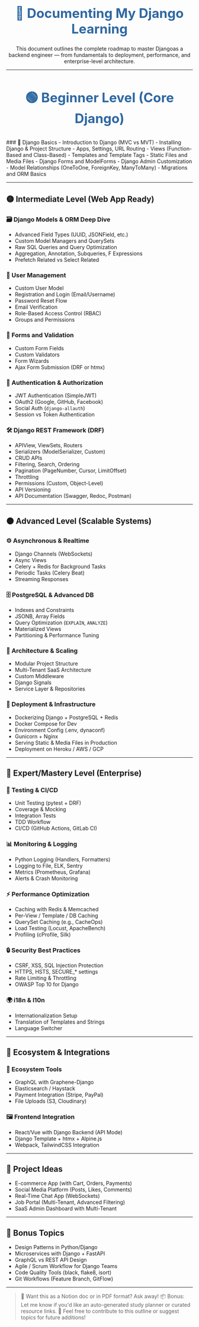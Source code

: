 <h1 align="center" style="font-size: 2.2rem; color: #2e68a1;">🧠 Documenting My Django Learning</h1>

<p align="center">This document outlines the complete roadmap to master Djangoas a backend engineer — from fundamentals to deployment, performance, and enterprise-level architecture.</p>

----

<h3 align="center" style="font-size: 2.2rem; color: #2e68a1;"> 🟢 Beginner Level (Core Django)</h3>
### 🧱 Django Basics
- Introduction to Django (MVC vs MVT)
- Installing Django & Project Structure
- Apps, Settings, URL Routing
- Views (Function-Based and Class-Based)
- Templates and Template Tags
- Static Files and Media Files
- Django Forms and ModelForms
- Django Admin Customization
- Model Relationships (OneToOne, ForeignKey, ManyToMany)
- Migrations and ORM Basics

---

## 🟡 Intermediate Level (Web App Ready)

### 🗃️ Django Models & ORM Deep Dive
- Advanced Field Types (UUID, JSONField, etc.)
- Custom Model Managers and QuerySets
- Raw SQL Queries and Query Optimization
- Aggregation, Annotation, Subqueries, F Expressions
- Prefetch Related vs Select Related

### 👤 User Management
- Custom User Model
- Registration and Login (Email/Username)
- Password Reset Flow
- Email Verification
- Role-Based Access Control (RBAC)
- Groups and Permissions

### 🧰 Forms and Validation
- Custom Form Fields
- Custom Validators
- Form Wizards
- Ajax Form Submission (DRF or htmx)

### 🔐 Authentication & Authorization
- JWT Authentication (SimpleJWT)
- OAuth2 (Google, GitHub, Facebook)
- Social Auth (`django-allauth`)
- Session vs Token Authentication

### 🛠️ Django REST Framework (DRF)
- APIView, ViewSets, Routers
- Serializers (ModelSerializer, Custom)
- CRUD APIs
- Filtering, Search, Ordering
- Pagination (PageNumber, Cursor, LimitOffset)
- Throttling
- Permissions (Custom, Object-Level)
- API Versioning
- API Documentation (Swagger, Redoc, Postman)

---

## 🟠 Advanced Level (Scalable Systems)

### ⚙️ Asynchronous & Realtime
- Django Channels (WebSockets)
- Async Views
- Celery + Redis for Background Tasks
- Periodic Tasks (Celery Beat)
- Streaming Responses

### 🗄 PostgreSQL & Advanced DB
- Indexes and Constraints
- JSONB, Array Fields
- Query Optimization (`EXPLAIN`, `ANALYZE`)
- Materialized Views
- Partitioning & Performance Tuning

### 🧠 Architecture & Scaling
- Modular Project Structure
- Multi-Tenant SaaS Architecture
- Custom Middleware
- Django Signals
- Service Layer & Repositories

### 🚀 Deployment & Infrastructure
- Dockerizing Django + PostgreSQL + Redis
- Docker Compose for Dev
- Environment Config (.env, dynaconf)
- Gunicorn + Nginx
- Serving Static & Media Files in Production
- Deployment on Heroku / AWS / GCP

---

## 🔵 Expert/Mastery Level (Enterprise)

### 🧪 Testing & CI/CD
- Unit Testing (pytest + DRF)
- Coverage & Mocking
- Integration Tests
- TDD Workflow
- CI/CD (GitHub Actions, GitLab CI)

### 📊 Monitoring & Logging
- Python Logging (Handlers, Formatters)
- Logging to File, ELK, Sentry
- Metrics (Prometheus, Grafana)
- Alerts & Crash Monitoring

### ⚡ Performance Optimization
- Caching with Redis & Memcached
- Per-View / Template / DB Caching
- QuerySet Caching (e.g., CacheOps)
- Load Testing (Locust, ApacheBench)
- Profiling (cProfile, Silk)

### 🔒 Security Best Practices
- CSRF, XSS, SQL Injection Protection
- HTTPS, HSTS, SECURE_* settings
- Rate Limiting & Throttling
- OWASP Top 10 for Django

### 🌍 i18n & l10n
- Internationalization Setup
- Translation of Templates and Strings
- Language Switcher

---

## 🧩 Ecosystem & Integrations

### 🔌 Ecosystem Tools
- GraphQL with Graphene-Django
- Elasticsearch / Haystack
- Payment Integration (Stripe, PayPal)
- File Uploads (S3, Cloudinary)

### 🖼 Frontend Integration
- React/Vue with Django Backend (API Mode)
- Django Template + htmx + Alpine.js
- Webpack, TailwindCSS Integration

---

## 🧱 Project Ideas
- E-commerce App (with Cart, Orders, Payments)
- Social Media Platform (Posts, Likes, Comments)
- Real-Time Chat App (WebSockets)
- Job Portal (Multi-Tenant, Advanced Filtering)
- SaaS Admin Dashboard with Multi-Tenant

---

## 🧭 Bonus Topics
- Design Patterns in Python/Django
- Microservices with Django + FastAPI
- GraphQL vs REST API Design
- Agile / Scrum Workflow for Django Teams
- Code Quality Tools (black, flake8, isort)
- Git Workflows (Feature Branch, GitFlow)

---

> 🎯 Want this as a Notion doc or in PDF format? Ask away!
> 📦 Bonus: Let me know if you'd like an auto-generated study planner or curated resource links.
> 🤝 Feel free to contribute to this outline or suggest topics for future additions!
